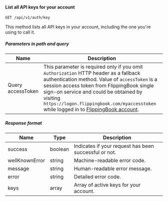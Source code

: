 #### List all API keys for your account
`GET /api/v1/auth/key`

This method lists all API keys in your account, including the one you're using to call it.
##### Parameters in path and query
|Name|Description|
|-|-|
|<Badge>Query</Badge> accessToken|This parameter is required only if you omit `Authorization` HTTP header as a fallback authentication method. Value of  `accessToken` is a session access token from FlippingBook single sign-on service and could be obtained by visiting  `https://logon.flippingbook.com/myaccesstoken` while logged in to [FlippingBook account](https://flippingbook.com/account).|
##### Response format
|Name|Type|Description|
|-|-|-|
|success|boolean|Indicates if your request has been successful or not.|
|wellKnownError|string|Machine-readable error code.|
|message|string|Human-readable error message.|
|error|string|Detailed error code.|
|keys|array|Array of active keys for your account.|
